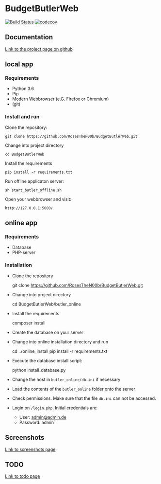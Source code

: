 # BudgetButlerWeb

[![Build Status](https://travis-ci.org/RosesTheN00b/BudgetButlerWeb.svg?branch=master)](https://travis-ci.org/RosesTheN00b/BudgetButlerWeb) [![codecov](https://codecov.io/gh/RosesTheN00b/BudgetButlerWeb/branch/master/graph/badge.svg)](https://codecov.io/gh/RosesTheN00b/BudgetButlerWeb)

## Documentation

[Link to the project page on github](https://RosesTheN00b.github.io/BudgetButlerWeb/)

## local app
### Requirements

* Python 3.6
* Pip
* Modern Webbrowser (e.G. Firefox or Chromium)
* (git)

### Install and run 
Clone the repository:

	git clone https://github.com/RosesTheN00b/BudgetButlerWeb.git

Change into project directory

	cd BudgetButlerWeb

Install the requirements

	pip install -r requirements.txt

Run offline applicaton server:

	sh start_butler_offline.sh

Open your webbrowser and visit:

	http://127.0.0.1:5000/


## online app

### Requirements

* Database
* PHP-server

### Installation

* Clone the repository

	git clone https://github.com/RosesTheN00b/BudgetButlerWeb.git

* Change into project directory

	cd BudgetButlerWeb/butler_online

* Install the requirements

	composer install

* Create the database on your server

* Change into online installation directory and run

    cd ../online_install
    pip install -r requirements.txt

* Execute the database install script:

    python install_database.py

* Change the host in `butler_online/db.ini` if necessary

* Load the contents of the `butler_online` folder onto the server

* Check permissions. Make sure that the file `db.ini` can not be accessed.

* Login on `/login.php`. Initial credentials are:
    * User: admin@admin.de 
    * Password: admin`

## Screenshots
[Link to screenshots page](docs/screenshots.md)

## TODO
[Link to todo page](docs/todo.md)


